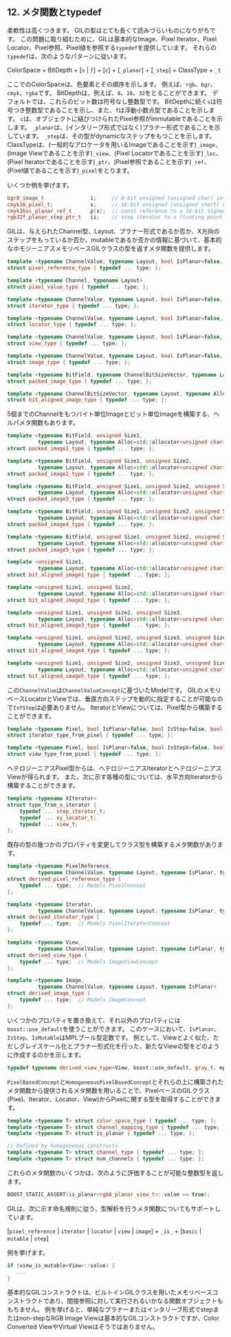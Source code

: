 <!-- Copyright 2014 Hiroaki Nishihara

     Distributed under the Boost Software License, Version 1.0.
     (See accompanying file LICENSE_1_0.txt or copy at
     http://www.boost.org/LICENSE_1_0.txt)
-->

<!-- Copyright 2008 Lubomir Bourdev and Hailin Jin

     Distributed under the Boost Software License, Version 1.0.
     (See accompanying file LICENSE_1_0.txt or copy at
     http://www.boost.org/LICENSE_1_0.txt)
-->

<!--
    Copyright 2005-2007 Adobe Systems Incorporated
    Distributed under the MIT License (see accompanying file LICENSE_1_0_0.txt
    or a copy at http://stlab.adobe.com/licenses.html)

    Some files are held under additional license.
    Please see "http://stlab.adobe.com/licenses.html" for more information.
-->

## 12. メタ関数とtypedef
柔軟性は高くつきます。
GILの型はとても長くて読みづらいものになりがちです。
この問題に取り組むために、GILは基本的なImage、Pixel Iterator、Pixel Locator、Pixel参照、Pixel値を参照する`typedef`を提供しています。
それらの`typedef`は、次のようなパターンに従います。

ColorSpace + BitDepth + [`s` \| `f`] + [`c`] + [`_planar`] + [`_step`] + ClassType + `_t`

ここでのColorSpaceは、色要素とその順序を示します。
例えば、`rgb`、`bgr`、`cmyk`、`rgba`です。
BitDepthは、例えば、`8`、`16`、`32`をとることができます。
デフォルトでは、これらのビット数は符号なし整数型です。
BitDepthに続く`s`は符号つき整数型であることを示し、また、`f`は浮動小数点型であることを示します。
`c`は、オブジェクトに結びつけられたPixel参照がimmutableであることを示します。
`_planar`は、(インタリーブ形式ではなく)プラナー形式であることを示しています。
`_step`は、その型がdynamicなステップをもつことを示します。
ClassTypeは、(一般的なアロケータを用いるImageであることを示す)`_image`、(Image Viewであることを示す)`_view`、(Pixel Locatorであることを示す)`_loc`、(Pixel Iteratorであることを示す)`_ptr`、(Pixel参照であることを示す)`_ref`、(Pixel値であることを示す)`_pixel`をとります。

いくつか例を挙げます。

```cpp
bgr8_image_t               i;     // 8-bit unsigned (unsigned char) interleaved BGR image
cmyk16_pixel_t;            x;     // 16-bit unsigned (unsigned short) CMYK pixel value;
cmyk16sc_planar_ref_t      p(x);  // const reference to a 16-bit signed integral (signed short) planar CMYK pixel x.
rgb32f_planar_step_ptr_t   ii;    // step iterator to a floating point 32-bit (float) planar RGB pixel.
```

GILは、与えられたChannel型、Layout、プラナー形式であるか否か、X方向のステップをもっているか否か、mutableであるか否かの情報に基づいて、基本的なホモジーニアスメモリベースGILクラスの型を返すメタ関数を提供します。

```cpp
template <typename ChannelValue, typename Layout, bool IsPlanar=false,                     bool IsMutable=true>
struct pixel_reference_type { typedef ... type; };

template <typename Channel, typename Layout>
struct pixel_value_type { typedef ... type; };

template <typename ChannelValue, typename Layout, bool IsPlanar=false, bool IsStep=false,  bool IsMutable=true>
struct iterator_type { typedef ... type; };

template <typename ChannelValue, typename Layout, bool IsPlanar=false, bool IsXStep=false, bool IsMutable=true>
struct locator_type { typedef ... type; };

template <typename ChannelValue, typename Layout, bool IsPlanar=false, bool IsXStep=false, bool IsMutable=true>
struct view_type { typedef ... type; };

template <typename ChannelValue, typename Layout, bool IsPlanar=false, typename Alloc=std::allocator<unsigned char> >
struct image_type { typedef ... type; };

template <typename BitField, typename ChannelBitSizeVector, typename Layout, typename Alloc=std::allocator<unsigned char> >
struct packed_image_type { typedef ... type; };

template <typename ChannelBitSizeVector, typename Layout, typename Alloc=std::allocator<unsigned char> >
struct bit_aligned_image_type { typedef ... type; };
```

5個までのChannelをもつバイト単位Imageとビット単位Imageを構築する、ヘルパメタ関数もあります。

```cpp
template <typename BitField, unsigned Size1,
          typename Layout, typename Alloc=std::allocator<unsigned char> >
struct packed_image1_type { typedef ... type; };

template <typename BitField, unsigned Size1, unsigned Size2,
          typename Layout, typename Alloc=std::allocator<unsigned char> >
struct packed_image2_type { typedef ... type; };

template <typename BitField, unsigned Size1, unsigned Size2, unsigned Size3,
          typename Layout, typename Alloc=std::allocator<unsigned char> >
struct packed_image3_type { typedef ... type; };

template <typename BitField, unsigned Size1, unsigned Size2, unsigned Size3, unsigned Size4,
          typename Layout, typename Alloc=std::allocator<unsigned char> >
struct packed_image4_type { typedef ... type; };

template <typename BitField, unsigned Size1, unsigned Size2, unsigned Size3, unsigned Size4, unsigned Size5,
          typename Layout, typename Alloc=std::allocator<unsigned char> >
struct packed_image5_type { typedef ... type; };

template <unsigned Size1,
          typename Layout, typename Alloc=std::allocator<unsigned char> >
struct bit_aligned_image1_type { typedef ... type; };

template <unsigned Size1, unsigned Size2,
          typename Layout, typename Alloc=std::allocator<unsigned char> >
struct bit_aligned_image2_type { typedef ... type; };

template <unsigned Size1, unsigned Size2, unsigned Size3,
          typename Layout, typename Alloc=std::allocator<unsigned char> >
struct bit_aligned_image3_type { typedef ... type; };

template <unsigned Size1, unsigned Size2, unsigned Size3, unsigned Size4,
          typename Layout, typename Alloc=std::allocator<unsigned char> >
struct bit_aligned_image4_type { typedef ... type; };

template <unsigned Size1, unsigned Size2, unsigned Size3, unsigned Size4, unsigned Size5,
          typename Layout, typename Alloc=std::allocator<unsigned char> >
struct bit_aligned_image5_type { typedef ... type; };
```

この`ChannelValue`は`ChannelValueConcept`に基づいたModelです。
GILのメモリベースLocatorとViewでは、垂直方向ステップを動的に指定することが可能なので`IsYStep`は必要ありません。
IteratorとViewについては、Pixel型から構築することができます。

```cpp
template <typename Pixel, bool IsPlanar=false, bool IsStep=false, bool IsMutable=true>
struct iterator_type_from_pixel { typedef ... type; };

template <typename Pixel, bool IsPlanar=false, bool IsStepX=false, bool IsMutable=true>
struct view_type_from_pixel { typedef ... type; };
```

ヘテロジーニアスPixel型からは、ヘテロジーニアスIteratorとヘテロジーニアスViewが得られます。
また、次に示す各種の型については、水平方向Iteratorから構築することができます。

```cpp
template <typename XIterator>
struct type_from_x_iterator {
    typedef ... step_iterator_t;
    typedef ... xy_locator_t;
    typedef ... view_t;
};
```

既存の型の幾つかのプロパティを変更してクラス型を構築するメタ関数があります。

```cpp
template <typename PixelReference,
          typename ChannelValue, typename Layout, typename IsPlanar, typename IsMutable>
struct derived_pixel_reference_type {
    typedef ... type;  // Models PixelConcept
};

template <typename Iterator,
          typename ChannelValue, typename Layout, typename IsPlanar, typename IsStep, typename IsMutable>
struct derived_iterator_type {
    typedef ... type;  // Models PixelIteratorConcept
};

template <typename View,
          typename ChannelValue, typename Layout, typename IsPlanar, typename IsXStep, typename IsMutable>
struct derived_view_type {
    typedef ... type;  // Models ImageViewConcept
};

template <typename Image,
          typename ChannelValue, typename Layout, typename IsPlanar>
struct derived_image_type {
    typedef ... type;  // Models ImageConcept
};
```

いくつかのプロパティを置き換えて、それ以外のプロパティには`boost::use_default`を使うことができます。
このケースにおいて、`IsPlanar`、`IsStep`、`IsMutable`はMPLブール型定数です。
例として、Viewとよく似た、ただしグレイスケール化とプラナー形式化を行った、新たなViewの型をどのように作成するのかを示します。

```cpp
typedef typename derived_view_type<View, boost::use_default, gray_t, mpl::true_>::type VT;
```

`PixelBasedConcept`と`HomogeneousPixelBasedConcept`とそれらの上に構築されたメタ関数から提供されるメタ関数を用いることで、PixelベースのGILクラス(Pixel、Iterator、Locator、View)からPixelに関する型を取得することができます。

```cpp
template <typename T> struct color_space_type { typedef ... type; };
template <typename T> struct channel_mapping_type { typedef ... type; };
template <typename T> struct is_planar { typedef ... type; };

// Defined by homogeneous constructs
template <typename T> struct channel_type { typedef ... type; };
template <typename T> struct num_channels { typedef ... type; };
```

これらのメタ関数のいくつかは、次のように評価することが可能な整数型を返します。

```cpp
BOOST_STATIC_ASSERT(is_planar<rgb8_planar_view_t>::value == true);
```

GILは、次に示す命名規則に従う、型解析を行うメタ関数についてもサポートしています。

[`pixel_reference` \| `iterator` \| `locator` \| `view` \| `image`] + `_is_` + [`basic` \| `mutable` \| `step`]

例を挙げます。

```cpp
if (view_is_mutable<View>::value) {
   ...
}
```

基本的なGILコンストラクトは、ビルトインGILクラスを用いたメモリベースコンストラクトであり、間接参照に対して実行されるいかなる関数オブジェクトももちません。
例を挙げると、単純なプラナーまたはインタリーブ形式でstepまたはnon-stepなRGB Image Viewは基本的なGILコンストラクトですが、Color Converted ViewやVirtual Viewはそうではありません。
